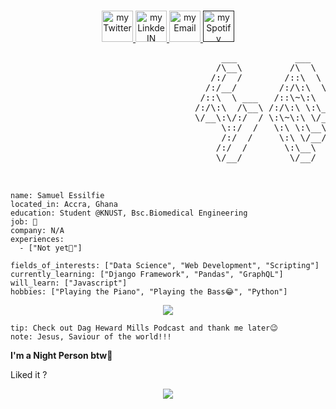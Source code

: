 <p align="center">
<br/>
<a href="https://twitter.com/_Samess">
  <img alt="my Twitter" width="50px" src="https://user-images.githubusercontent.com/95895530/203465411-e08b5a7d-7bff-4323-a08e-28ad3eb94e80.png"/>
</a>
<a href="https://www.linkedin.com/in/samuel-essilfie-274684252/">
  <img alt="my LinkdeIN" width="50px" src="https://user-images.githubusercontent.com/95895530/203465338-90aa4af9-406a-43c9-bb22-17d7188710af.png" />
</a>
<a href="psalmuelselfie@gmail.com">
  <img alt="my Email" width="50px" src="https://user-images.githubusercontent.com/95895530/203465529-99ef9677-fba7-46e6-95c0-2048184c83fa.png" />
</a>
<a href="">
  <img alt="my Spotify" width="50px" src="https://user-images.githubusercontent.com/95895530/203466679-c94faaf7-9d8f-4b46-a79d-b12008118a9c.png" />
</a>
<br>
<img alt="" src="" />
</p>

<pre>
                                        ___           ___           ___       ___       ___     
                                       /\__\         /\  \         /\__\     /\__\     /\  \    
                                      /:/  /        /::\  \       /:/  /    /:/  /    /::\  \   
                                     /:/__/        /:/\:\  \     /:/  /    /:/  /    /:/\:\  \  
                                    /::\  \ ___   /::\~\:\  \   /:/  /    /:/  /    /:/  \:\  \ 
                                   /:/\:\  /\__\ /:/\:\ \:\__\ /:/__/    /:/__/    /:/__/ \:\__\
                                   \/__\:\/:/  / \:\~\:\ \/__/ \:\  \    \:\  \    \:\  \ /:/  /
                                        \::/  /   \:\ \:\__\    \:\  \    \:\  \    \:\  /:/  / 
                                        /:/  /     \:\ \/__/     \:\  \    \:\  \    \:\/:/  /  
                                       /:/  /       \:\__\        \:\__\    \:\__\    \::/  /   
                                       \/__/         \/__/         \/__/     \/__/     \/__/    


</pre>

```about
name: Samuel Essilfie
located_in: Accra, Ghana
education: Student @KNUST, Bsc.Biomedical Engineering
job: 🔎
company: N/A
experiences: 
  - ["Not yet🤫"]

fields_of_interests: ["Data Science", "Web Development", "Scripting"]
currently_learning: ["Django Framework", "Pandas", "GraphQL"]
will_learn: ["Javascript"]
hobbies: ["Playing the Piano", "Playing the Bass😂", "Python"]
```

<p align="center">
  <img src="https://user-images.githubusercontent.com/95895530/203469506-08582ae6-24e7-490e-910b-00c9717c53bc.jpeg" />
</p>
 
```
tip: Check out Dag Heward Mills Podcast and thank me later😉
note: Jesus, Saviour of the world!!!
```

**I'm a Night Person btw🦉** 

Liked it ?

<p align="center">
  <img src="https://user-images.githubusercontent.com/95895530/203470240-ea3be236-8cf7-449d-baf6-24a554f285be.jpeg"/>
</p>
